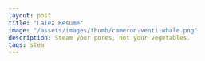 ```yaml
---
layout: post
title: "LaTeX Resume"
image: "/assets/images/thumb/cameron-venti-whale.png"
description: Steam your pores, not your vegetables.
tags: stem
---
```

